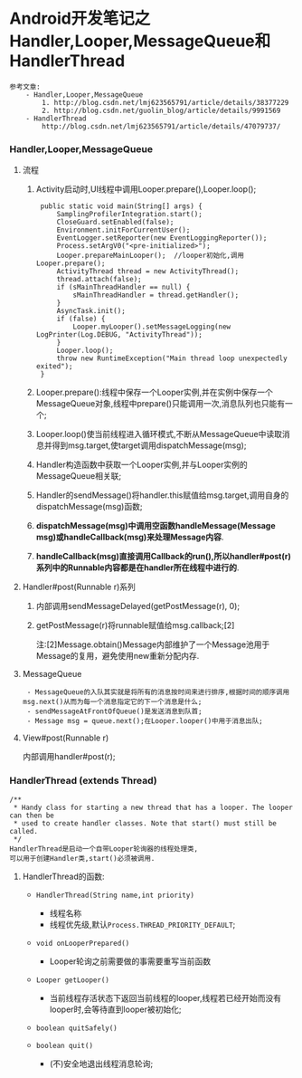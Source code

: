 # Android开发笔记之Handler,Looper,MessageQueue和HandlerThread #



	参考文章:
		- Handler,Looper,MessageQueue
			1. http://blog.csdn.net/lmj623565791/article/details/38377229
			2. http://blog.csdn.net/guolin_blog/article/details/9991569
		- HandlerThread
			http://blog.csdn.net/lmj623565791/article/details/47079737/
			
### Handler,Looper,MessageQueue		

1. 流程

	1. Activity启动时,UI线程中调用Looper.prepare(),Looper.loop();

		    public static void main(String[] args) {  
		        SamplingProfilerIntegration.start();  
		        CloseGuard.setEnabled(false);  
		        Environment.initForCurrentUser();  
		        EventLogger.setReporter(new EventLoggingReporter());  
		        Process.setArgV0("<pre-initialized>");  
		        Looper.prepareMainLooper();  //looper初始化,调用Looper.prepare();
		        ActivityThread thread = new ActivityThread();  
		        thread.attach(false);  
		        if (sMainThreadHandler == null) {  
		            sMainThreadHandler = thread.getHandler();  
		        }  
		        AsyncTask.init();  
		        if (false) {  
		            Looper.myLooper().setMessageLogging(new LogPrinter(Log.DEBUG, "ActivityThread"));  
		        }  
		        Looper.loop();  
		        throw new RuntimeException("Main thread loop unexpectedly exited");  
		    }  		


	2. Looper.prepare():线程中保存一个Looper实例,并在实例中保存一个MessageQueue对象,线程中prepare()只能调用一次,消息队列也只能有一个;
	3. Looper.loop()使当前线程进入循环模式,不断从MessageQueue中读取消息并得到msg.target,使target调用dispatchMessage(msg);
	4. Handler构造函数中获取一个Looper实例,并与Looper实例的MessageQueue相关联;
	5. Handler的sendMessage()将handler.this赋值给msg.target,调用自身的dispatchMessage(msg)函数;
	6. **dispatchMessage(msg)中调用空函数handleMessage(Message msg)或handleCallback(msg)来处理Message内容**.
	7. **handleCallback(msg)直接调用Callback的run(),所以handler#post(r)系列中的Runnable内容都是在handler所在线程中进行的**.




2. Handler#post(Runnable r)系列


	1. 内部调用sendMessageDelayed(getPostMessage(r), 0);
	2. getPostMessage(r)将runnable赋值给msg.callback;[2]

		注:[2]Message.obtain()Message内部维护了一个Message池用于Message的复用，避免使用new重新分配内存.


3. MessageQueue

		- MessageQueue的入队其实就是将所有的消息按时间来进行排序,根据时间的顺序调用msg.next()从而为每一个消息指定它的下一个消息是什么;
		- sendMessageAtFrontOfQueue()是发送消息到队首;
		- Message msg = queue.next();在Looper.looper()中用于消息出队;


4. View#post(Runnable r)

	内部调用handler#post(r);



### HandlerThread (extends Thread) ###

	/**
	 * Handy class for starting a new thread that has a looper. The looper can then be 
	 * used to create handler classes. Note that start() must still be called.
	 */
	HandlerThread是启动一个自带Looper轮询器的线程处理类,
	可以用于创建Handler类,start()必须被调用.


1. HandlerThread的函数:

	- `HandlerThread(String name,int priority)`
		- 线程名称
		- 线程优先级,默认`Process.THREAD_PRIORITY_DEFAULT`;	
	- `void onLooperPrepared()`
		- Looper轮询之前需要做的事需要重写当前函数
	- `Looper getLooper()`
		- 当前线程存活状态下返回当前线程的looper,线程若已经开始而没有looper时,会等待直到looper被初始化;

	- `boolean quitSafely()`
	- `boolean quit()`

		- (不)安全地退出线程消息轮询;







	
